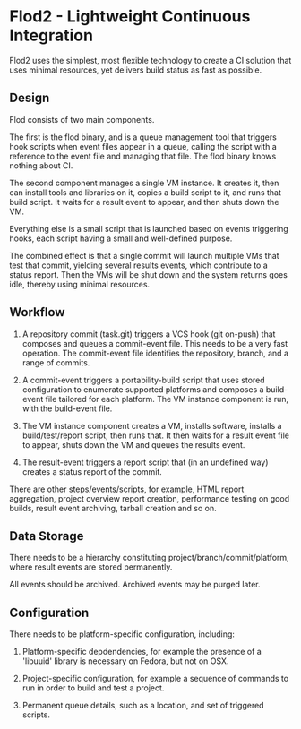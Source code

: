 # Flod2 - Lightweight Continuous Integration

Flod2 uses the simplest, most flexible technology to create a CI solution that
uses minimal resources, yet delivers build status as fast as possible.


## Design

Flod consists of two main components.

The first is the flod binary, and is a queue management tool that triggers hook
scripts when event files appear in a queue, calling the script with a reference
to the event file and managing that file. The flod binary knows nothing about
CI.

The second component manages a single VM instance.  It creates it, then can
install tools and libraries on it, copies a build script to it, and runs that
build script. It waits for a result event to appear, and then shuts down the
VM.

Everything else is a small script that is launched based on events triggering
hooks, each script having a small and well-defined purpose.

The combined effect is that a single commit will launch multiple VMs that test
that commit, yielding several results events, which contribute to a status
report. Then the VMs will be shut down and the system returns goes idle,
thereby using minimal resources.


## Workflow

1. A repository commit (task.git) triggers a VCS hook (git on-push) that
   composes and queues a commit-event file. This needs to be a very fast
   operation. The commit-event file identifies the repository, branch, and a
   range of commits.

2. A commit-event triggers a portability-build script that uses stored
   configuration to enumerate supported platforms and composes a build-event
   file tailored for each platform. The VM instance component is run, with
   the build-event file.

3. The VM instance component creates a VM, installs software, installs a
   build/test/report script, then runs that. It then waits for a result event
   file to appear, shuts down the VM and queues the results event.

4. The result-event triggers a report script that (in an undefined way)
   creates a status report of the commit.

There are other steps/events/scripts, for example, HTML report aggregation,
project overview report creation, performance testing on good builds, result
event archiving, tarball creation and so on.


## Data Storage

There needs to be a hierarchy constituting project/branch/commit/platform,
where result events are stored permanently.

All events should be archived. Archived events may be purged later.


## Configuration

There needs to be platform-specific configuration, including:

1. Platform-specific depdendencies, for example the presence of a 'libuuid'
   library is necessary on Fedora, but not on OSX.

2. Project-specific configuration, for example a sequence of commands to run
   in order to build and test a project.

3. Permanent queue details, such as a location, and set of triggered scripts.

